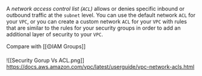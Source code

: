 A _network access control list (`ACL`)_ allows or denies specific inbound or outbound traffic at the `subnet` level. 
You can use the default network `ACL` for your `VPC`, or you can create a custom network `ACL` for your `VPC` with rules that are similar to the rules for your security groups in order to add an additional layer of security to your `VPC`.

Compare with [[🟡IAM Groups]]

![[Security Gorup Vs ACL.png]]
https://docs.aws.amazon.com/vpc/latest/userguide/vpc-network-acls.html